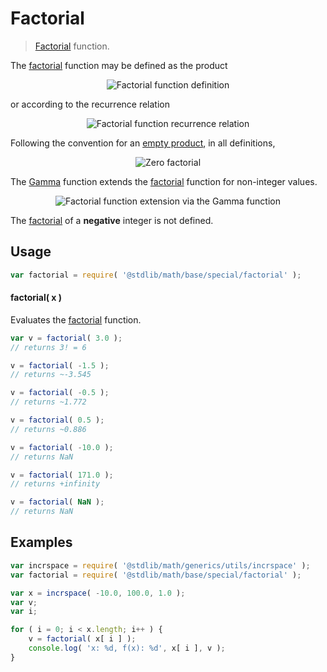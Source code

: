 Factorial
===
> [Factorial][factorial-function] function.

<!-- <intro> -->
The [factorial][factorial-function] function may be defined as the product

<!-- <equation class="equation" label="eq:factorial_function" align="center" raw="n! = \prod_{k=1}^n k" alt="Factorial function definition"> -->
<div class="equation" align="center" data-raw-text="n! = \prod_{k=1}^n k" data-equation="eq:factorial_function">
	<img src="" alt="Factorial function definition">
	<br>
</div>
<!-- </equation> -->

or according to the recurrence relation

<!-- <equation class="equation" label="eq:factorial_recurrence_relation" align="center" raw="n! = \begin{cases}1 &amp; \textrm{if } n = 0,\\(n-1)! \times n &amp; \textrm{if } n > 1\end{cases}" alt="Factorial function recurrence relation"> -->
<div class="equation" align="center" data-raw-text="n! = \begin{cases}1 &amp; \textrm{if } n = 0,\\(n-1)! \times n &amp; \textrm{if } n > 1\end{cases}" data-equation="eq:factorial_recurrence_relation">
	<img src="" alt="Factorial function recurrence relation">
	<br>
</div>
<!-- </equation> -->

Following the convention for an [empty product][empty-product], in all definitions,

<!-- <equation class="equation" label="eq:zero_factorial" align="center" raw="0! = 1" alt="Zero factorial"> -->
<div class="equation" align="center" data-raw-text="0! = 1" data-equation="eq:zero_factorial">
	<img src="" alt="Zero factorial">
	<br>
</div>
<!-- </equation> -->

The [Gamma][gamma-function] function extends the [factorial][factorial-function] function for non-integer values.

<!-- <equation class="equation" label="eq:factorial_function_and_gamma" align="center" raw="n! = \Gamma(n+1)" alt="Factorial function extension via the Gamma function"> -->
<div class="equation" align="center" data-raw-text="n! = \Gamma(n+1)" data-equation="eq:factorial_function_and_gamma">
	<img src="" alt="Factorial function extension via the Gamma function">
	<br>
</div>
<!-- </equation> -->

The [factorial][factorial-function] of a __negative__ integer is not defined.
<!-- </intro> -->

<!-- <usage> -->
## Usage

``` javascript
var factorial = require( '@stdlib/math/base/special/factorial' );
```


#### factorial( x )

Evaluates the [factorial][factorial-function] function.

``` javascript
var v = factorial( 3.0 );
// returns 3! = 6

v = factorial( -1.5 );
// returns ~-3.545

v = factorial( -0.5 );
// returns ~1.772

v = factorial( 0.5 );
// returns ~0.886

v = factorial( -10.0 );
// returns NaN

v = factorial( 171.0 );
// returns +infinity

v = factorial( NaN );
// returns NaN
```
<!-- </usage> -->

<!-- <examples> -->
## Examples

``` javascript
var incrspace = require( '@stdlib/math/generics/utils/incrspace' );
var factorial = require( '@stdlib/math/base/special/factorial' );

var x = incrspace( -10.0, 100.0, 1.0 );
var v;
var i;

for ( i = 0; i < x.length; i++ ) {
	v = factorial( x[ i ] );
	console.log( 'x: %d, f(x): %d', x[ i ], v );
}
```
<!-- </examples> -->

<!-- <links> -->
<!-- FIXME -->
[gamma-function]: https://github.com/math-io/gamma
[factorial-function]: https://en.wikipedia.org/wiki/Factorial
[empty-product]: https://en.wikipedia.org/wiki/Empty_product
<!-- </links> -->
